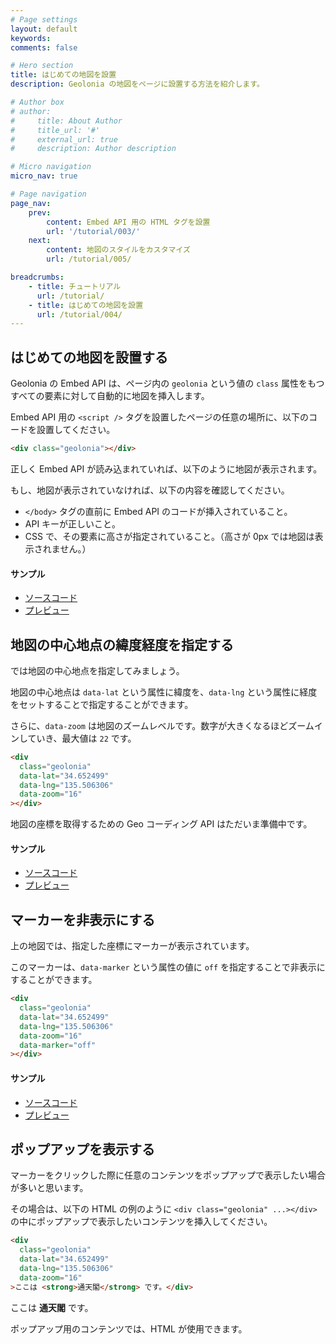 ```yaml
---
# Page settings
layout: default
keywords:
comments: false

# Hero section
title: はじめての地図を設置
description: Geolonia の地図をページに設置する方法を紹介します。

# Author box
# author:
#     title: About Author
#     title_url: '#'
#     external_url: true
#     description: Author description

# Micro navigation
micro_nav: true

# Page navigation
page_nav:
    prev:
        content: Embed API 用の HTML タグを設置
        url: '/tutorial/003/'
    next:
        content: 地図のスタイルをカスタマイズ
        url: /tutorial/005/

breadcrumbs:
    - title: チュートリアル
      url: /tutorial/
    - title: はじめての地図を設置
      url: /tutorial/004/
---
```


## はじめての地図を設置する

Geolonia の Embed API は、ページ内の `geolonia` という値の `class` 属性をもつすべての要素に対して自動的に地図を挿入します。

Embed API 用の `<script />` タグを設置したページの任意の場所に、以下のコードを設置してください。

```html
<div class="geolonia"></div>
```

正しく Embed API が読み込まれていれば、以下のように地図が表示されます。

<div class="geolonia"></div>

もし、地図が表示されていなければ、以下の内容を確認してください。

* `</body>` タグの直前に Embed API のコードが挿入されていること。
* API キーが正しいこと。
* CSS で、その要素に高さが指定されていること。（高さが 0px では地図は表示されません。）

#### サンプル

* [ソースコード](https://github.com/geolonia/docs.geolonia.com/blob/master/examples/4-1.html)
* [プレビュー](/examples/4-1.html)

## 地図の中心地点の緯度経度を指定する

では地図の中心地点を指定してみましょう。

地図の中心地点は `data-lat` という属性に緯度を、`data-lng` という属性に経度をセットすることで指定することができます。

さらに、`data-zoom` は地図のズームレベルです。数字が大きくなるほどズームインしていき、最大値は `22` です。

```html
<div
  class="geolonia"
  data-lat="34.652499"
  data-lng="135.506306"
  data-zoom="16"
></div>
```

<div
  class="geolonia"
  data-lat="34.652499"
  data-lng="135.506306"
  data-zoom="16"
></div>

地図の座標を取得するための Geo コーディング API はただいま準備中です。

#### サンプル

* [ソースコード](https://github.com/geolonia/docs.geolonia.com/blob/master/examples/4-2.html)
* [プレビュー](/examples/4-2.html)

## マーカーを非表示にする

上の地図では、指定した座標にマーカーが表示されています。

このマーカーは、`data-marker` という属性の値に `off` を指定することで非表示にすることができます。

```html
<div
  class="geolonia"
  data-lat="34.652499"
  data-lng="135.506306"
  data-zoom="16"
  data-marker="off"
></div>
```

<div 
  class="geolonia"
  data-lat="34.652499"
  data-lng="135.506306"
  data-zoom="16"
  data-marker="off"
></div>

#### サンプル

* [ソースコード](https://github.com/geolonia/docs.geolonia.com/blob/master/examples/4-3.html)
* [プレビュー](/examples/4-3.html)

## ポップアップを表示する

マーカーをクリックした際に任意のコンテンツをポップアップで表示したい場合が多いと思います。

その場合は、以下の HTML の例のように `<div class="geolonia" ...></div>` の中にポップアップで表示したいコンテンツを挿入してください。

```html
<div
  class="geolonia"
  data-lat="34.652499"
  data-lng="135.506306"
  data-zoom="16"
>ここは <strong>通天閣</strong> です。</div>
```

<div
  class="geolonia"
  data-lat="34.652499"
  data-lng="135.506306"
  data-zoom="16"
>ここは <strong>通天閣</strong> です。</div>

ポップアップ用のコンテンツでは、HTML が使用できます。
